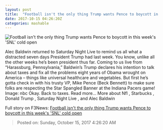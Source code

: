 ```yaml
---
layout: post
title:  "Football isn't the only thing Trump wants Pence to boycott in this week's 'SNL' cold open"
date: 2017-10-15 04:26:20Z
categories: mashable
---
```


![Football isn't the only thing Trump wants Pence to boycott in this week's 'SNL' cold open](https://i.amz.mshcdn.com/V0wOcYTHHiSSK7hCDzF3pPDDfxo=/1200x630/2017%2F10%2F15%2Ff0%2F4a5e306d7de1452aaea537f093674073.2369a.png)

Alec Baldwin returned to Saturday Night Live to remind us all what a distracted seven days President Trump had last week. You know, unlike all the other weeks he’s been president thus far. Coming to us live from “Harassburg, Pennsylvania,” Baldwin’s Trump declares his intention to talk about taxes and fix all the problems eight years of Obama wrought on America – things like universal healthcare and vegetables. But first he’s gotta check in with his trusty VP, Mike Pence (Beck Bennett) to make sure folks are respecting the Star Spangled Banner at the Indiana Pacers game! Image: nbc Okay. Back to taxes. Read more... More about Nfl , Starbucks , Donald Trump , Saturday Night Live , and Alec Baldwin


Full story on F3News: [Football isn't the only thing Trump wants Pence to boycott in this week's 'SNL' cold open](http://www.f3nws.com/n/fzYzbG)

> Posted on: Sunday, October 15, 2017 4:26:20 AM
